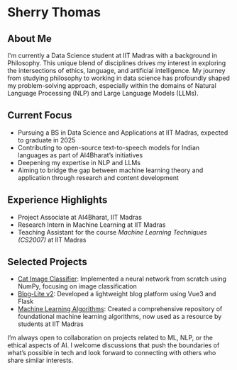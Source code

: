 # Sherry Thomas

## About Me

I'm currently a Data Science student at IIT Madras with a background in Philosophy. This unique blend of disciplines drives my interest in exploring the intersections of ethics, language, and artificial intelligence. My journey from studying philosophy to working in data science has profoundly shaped my problem-solving approach, especially within the domains of Natural Language Processing (NLP) and Large Language Models (LLMs).

## Current Focus

- Pursuing a BS in Data Science and Applications at IIT Madras, expected to graduate in 2025
- Contributing to open-source text-to-speech models for Indian languages as part of AI4Bharat’s initiatives
- Deepening my expertise in NLP and LLMs
- Aiming to bridge the gap between machine learning theory and application through research and content development

## Experience Highlights

- Project Associate at AI4Bharat, IIT Madras
- Research Intern in Machine Learning at IIT Madras
- Teaching Assistant for the course *Machine Learning Techniques (CS2007)* at IIT Madras

## Selected Projects

- [Cat Image Classifier](https://github.com/SherryS997/Cat-Image-Classification-Neural-Network-using-NumPy-and-SciPy): Implemented a neural network from scratch using NumPy, focusing on image classification
- [Blog-Lite v2](https://github.com/SherryS997/Blog-Lite-v2): Developed a lightweight blog platform using Vue3 and Flask
- [Machine Learning Algorithms](https://github.com/SherryS997/Machine-Learning-Algorithms): Created a comprehensive repository of foundational machine learning algorithms, now used as a resource by students at IIT Madras

I’m always open to collaboration on projects related to ML, NLP, or the ethical aspects of AI. I welcome discussions that push the boundaries of what’s possible in tech and look forward to connecting with others who share similar interests.
